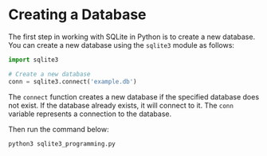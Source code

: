 # Creating a Database

The first step in working with SQLite in Python is to create a new database. You can create a new database using the `sqlite3` module as follows:

```python
import sqlite3

# Create a new database
conn = sqlite3.connect('example.db')
```

The `connect` function creates a new database if the specified database does not exist. If the database already exists, it will connect to it. The `conn` variable represents a connection to the database.

Then run the command below:

```bash
python3 sqlite3_programming.py
```